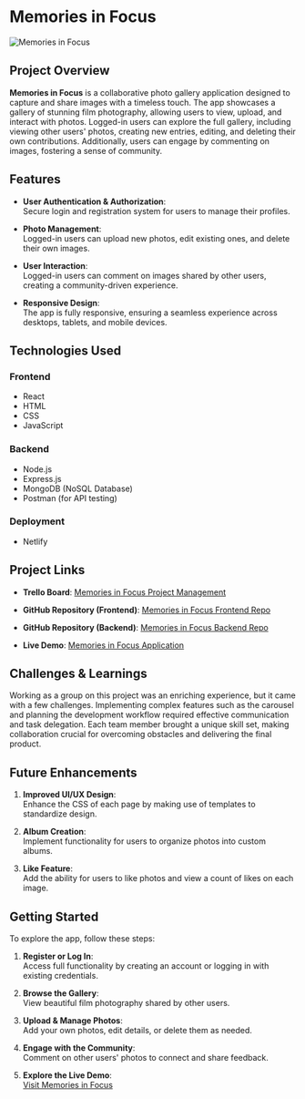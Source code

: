 # Memories in Focus

![Memories in Focus](https://github.com/user-attachments/assets/7f71730f-1fc1-4e20-a235-6717ea7644e7)

## Project Overview

**Memories in Focus** is a collaborative photo gallery application designed to capture and share images with a timeless touch. The app showcases a gallery of stunning film photography, allowing users to view, upload, and interact with photos. Logged-in users can explore the full gallery, including viewing other users' photos, creating new entries, editing, and deleting their own contributions. Additionally, users can engage by commenting on images, fostering a sense of community.

## Features

- **User Authentication & Authorization**:  
  Secure login and registration system for users to manage their profiles.

- **Photo Management**:  
  Logged-in users can upload new photos, edit existing ones, and delete their own images.

- **User Interaction**:  
  Logged-in users can comment on images shared by other users, creating a community-driven experience.

- **Responsive Design**:  
  The app is fully responsive, ensuring a seamless experience across desktops, tablets, and mobile devices.

## Technologies Used

### Frontend
- React
- HTML
- CSS
- JavaScript

### Backend
- Node.js
- Express.js
- MongoDB (NoSQL Database)
- Postman (for API testing)

### Deployment
- Netlify 



## Project Links

- **Trello Board**: [Memories in Focus Project Management](https://trello.com/b/XSnhOI5i/photo-gallery)  

- **GitHub Repository (Frontend)**: [Memories in Focus Frontend Repo](https://github.com/anneAC84/memories-in-focus-front-end.git)  
- **GitHub Repository (Backend)**: [Memories in Focus Backend Repo](https://github.com/anneAC84/memories-in-focus-back-end.git)  
- **Live Demo**: [Memories in Focus Application](https://memories-in-focus.netlify.app/)

## Challenges & Learnings

Working as a group on this project was an enriching experience, but it came with a few challenges. Implementing complex features such as the carousel and planning the development workflow required effective communication and task delegation. Each team member brought a unique skill set, making collaboration crucial for overcoming obstacles and delivering the final product.

## Future Enhancements

1. **Improved UI/UX Design**:  
   Enhance the CSS of each page by making use of templates to standardize design.

2. **Album Creation**:  
   Implement functionality for users to organize photos into custom albums.

3. **Like Feature**:  
   Add the ability for users to like photos and view a count of likes on each image.

## Getting Started

To explore the app, follow these steps:

1. **Register or Log In**:  
   Access full functionality by creating an account or logging in with existing credentials.

2. **Browse the Gallery**:  
   View beautiful film photography shared by other users.

3. **Upload & Manage Photos**:  
   Add your own photos, edit details, or delete them as needed.

4. **Engage with the Community**:  
   Comment on other users' photos to connect and share feedback.

5. **Explore the Live Demo**:  
   [Visit Memories in Focus](https://memories-in-focus.netlify.app/)

